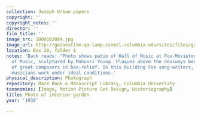 ```yaml
---
collection: Joseph Urban papers
copyright: ''
copyright_notes: ''
director: ''
film_title: ''
image_src: 1000102084.jpg
image_url: http://gainesfilm.qa-lamp.ccnmtl.columbia.edu/sites/files/gainesfilm/images/1000102084.jpg
location: Box 28, folder 1
notes: 'Back reads: "Photo shows patio of Hall of Music at Fox-Movietone City. Muse
  of Music, sculptured by Mahonri Young. Plaques above the doorways bear the likeness
  of great composers in bas-relief. In this building Fox song-writers, composers and
  musicians work under ideal conditions.'
physical_description: Photograph
repository: Rare Book & Manuscript Library, Columbia University
taxonomies: [Image, Motion Picture Set Design, Historiography]
title: Photo of interior garden
year: '1930'

---
```


